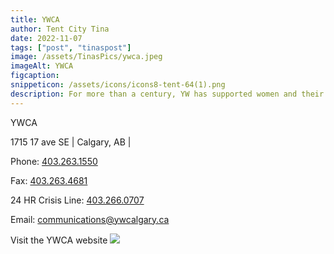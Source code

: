```yaml
---
title: YWCA
author: Tent City Tina
date: 2022-11-07
tags: ["post", "tinaspost"]
image: /assets/TinasPics/ywca.jpeg
imageAlt: YWCA
figcaption:  
snippeticon: /assets/icons/icons8-tent-64(1).png
description: For more than a century, YW has supported women and their families to thrive, adapted to changing needs and created safe, respectful places to heal and grow.
---
```

<p class="subHeader">YWCA</p>

1715 17 ave SE | Calgary, AB | 

Phone: <a href="tel:403-263-1550"> 403.263.1550</a>

Fax: <a href="tel:403-263-4681"> 403.263.4681</a>

24 HR Crisis Line: <a href="tel:403-266-0707"> 403.266.0707</a>

Email: <a href="mailto:commications@ywcalgary.ca"> communications@ywcalgary.ca</a>

<div class="post__link">
Visit the YWCA website
  <a href="https://www.ywcalgary.ca/" target="_blank"><img src="/assets/TinasPics/ywca-logo-2.png" /></a>
</div>